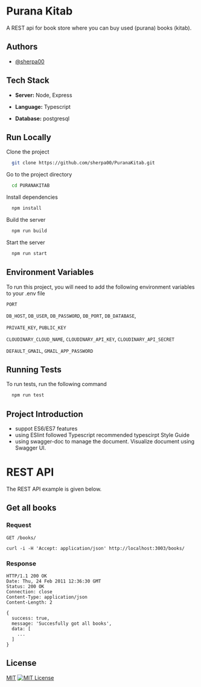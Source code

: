 # Purana Kitab

A REST api for book store where you can buy used (purana) books (kitab).

## Authors

- [@sherpa00](https://www.github.com/sherpa00)

## Tech Stack

- **Server:** Node, Express

- **Language:** Typescript

- **Database:** postgresql

## Run Locally

Clone the project

```bash
  git clone https://github.com/sherpa00/PuranaKitab.git
```

Go to the project directory

```bash
  cd PURANAKITAB
```

Install dependencies

```bash
  npm install
```

Build the server

```bash
  npm run build
```

Start the server

```bash
  npm run start
```

## Environment Variables

To run this project, you will need to add the following environment variables to your .env file

`PORT`

`DB_HOST`,
`DB_USER`,
`DB_PASSWORD`,
`DB_PORT`,
`DB_DATABASE`,

`PRIVATE_KEY`,
`PUBLIC_KEY`

`CLOUDINARY_CLOUD_NAME`,
`CLOUDINARY_API_KEY`,
`CLOUDINARY_API_SECRET`

`DEFAULT_GMAIL`,
`GMAIL_APP_PASSWORD`

## Running Tests

To run tests, run the following command

```bash
  npm run test
```

## Project Introduction

- suppot ES6/ES7 features
- using ESlint followed Typescript recommended typescirpt Style Guide
- using swagger-doc to manage the document. Visualize document using Swagger UI.

# REST API

The REST API example is given below.

## Get all books

### Request

`GET /books/`

    curl -i -H 'Accept: application/json' http://localhost:3003/books/

### Response

    HTTP/1.1 200 OK
    Date: Thu, 24 Feb 2011 12:36:30 GMT
    Status: 200 OK
    Connection: close
    Content-Type: application/json
    Content-Length: 2

    {
      success: true,
      message: 'Succesfully got all books',
      data: [
        ...
      ]
    }

## License

[MIT](https://choosealicense.com/licenses/mit/) [![MIT License](https://img.shields.io/badge/License-MIT-green.svg)](https://choosealicense.com/licenses/mit/)
